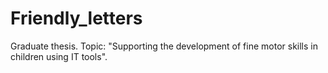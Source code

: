 # Friendly_letters
Graduate thesis. Topic: "Supporting the development of fine motor skills in children using IT tools".
